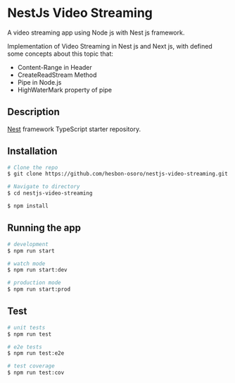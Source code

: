 # NestJs Video Streaming

A video streaming app using Node js with Nest js framework.

Implementation of Video Streaming in Nest js and Next js, with defined some concepts about this topic that:

- Content-Range in Header
- CreateReadStream Method
- Pipe in Node.js
- HighWaterMark property of pipe

## Description

[Nest](https://github.com/nestjs/nest) framework TypeScript starter repository.

## Installation

```bash
# Clone the repo
$ git clone https://github.com/hesbon-osoro/nestjs-video-streaming.git

# Navigate to directory
$ cd nestjs-video-streaming

$ npm install
```

## Running the app

```bash
# development
$ npm run start

# watch mode
$ npm run start:dev

# production mode
$ npm run start:prod
```

## Test

```bash
# unit tests
$ npm run test

# e2e tests
$ npm run test:e2e

# test coverage
$ npm run test:cov
```
